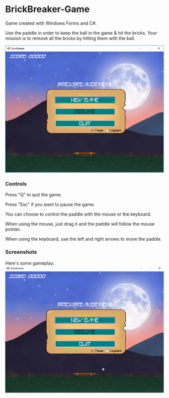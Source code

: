 # BrickBreaker-Game
Game created with Windows Forms and C#.

Use the paddle in order to keep the ball in the game & hit the bricks. Your mission is to remove all the bricks by hitting them with the ball.

![brickbreaker](screenshots/game.png)

### Controls
Press "Q" to quit the game.

Press "Esc" if you want to pause the game.

You can choose to control the paddle with the mouse or the keyboard.

When using the mouse, just drag it and the paddle will follow the mouse pointer.

When using the keyboard, use the left and right arrows to move the paddle.

### Screenshots

Here's some gameplay:
![gameplay](screenshots/gifs/gameplay.gif)

